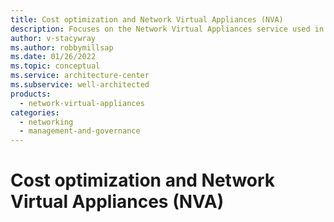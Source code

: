 ```yaml
---
title: Cost optimization and Network Virtual Appliances (NVA)
description: Focuses on the Network Virtual Appliances service used in the Networking solution to provide best-practice and configuration recommendations related to Cost optimization.
author: v-stacywray
ms.author: robbymillsap
ms.date: 01/26/2022
ms.topic: conceptual
ms.service: architecture-center
ms.subservice: well-architected
products:
  - network-virtual-appliances
categories:
  - networking
  - management-and-governance
---
```


# Cost optimization and Network Virtual Appliances (NVA)